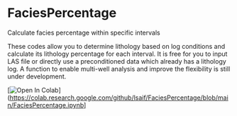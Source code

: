 # FaciesPercentage
Calculate facies percentage within specific intervals

These codes allow you to determine lithology based on log conditions and calculate its lithology percentage for each interval. It is free for you to input LAS file or directly use a preconditioned data which already has a lithology log. A function to enable multi-well analysis and improve the flexibility is still under development.

[![Open In Colab](https://colab.research.google.com/assets/colab-badge.svg)](https://colab.research.google.com/github/lsaif/FaciesPercentage/blob/main/FaciesPercentage.ipynb]
